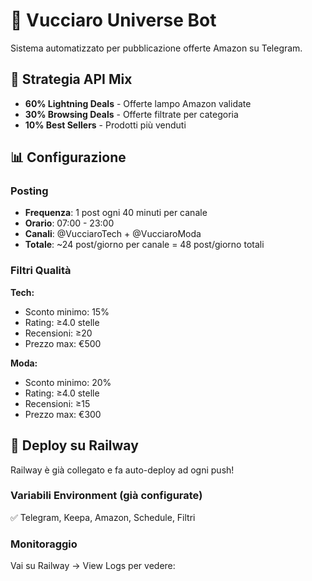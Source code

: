 # 🌌 Vucciaro Universe Bot

Sistema automatizzato per pubblicazione offerte Amazon su Telegram.

## 🎯 Strategia API Mix

- **60% Lightning Deals** - Offerte lampo Amazon validate
- **30% Browsing Deals** - Offerte filtrate per categoria
- **10% Best Sellers** - Prodotti più venduti

## 📊 Configurazione

### Posting
- **Frequenza**: 1 post ogni 40 minuti per canale
- **Orario**: 07:00 - 23:00
- **Canali**: @VucciaroTech + @VucciaroModa
- **Totale**: ~24 post/giorno per canale = 48 post/giorno totali

### Filtri Qualità

**Tech:**
- Sconto minimo: 15%
- Rating: ≥4.0 stelle
- Recensioni: ≥20
- Prezzo max: €500

**Moda:**
- Sconto minimo: 20%
- Rating: ≥4.0 stelle  
- Recensioni: ≥15
- Prezzo max: €300

## 🚀 Deploy su Railway

Railway è già collegato e fa auto-deploy ad ogni push!

### Variabili Environment (già configurate)

✅ Telegram, Keepa, Amazon, Schedule, Filtri

### Monitoraggio

Vai su Railway → View Logs per vedere:
